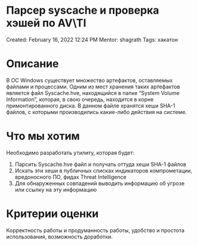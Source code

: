 # Парсер syscache и проверка хэшей по AV\TI

Created: February 16, 2022 12:24 PM
Mentor: shagrath
Tags: хакатон

# Описание

В ОС Windows существует множество артефактов, оставляемых файлами и процессами. Одним из мест хранения таких артефактов является файл Syscache.hve, находящийся в папке “System Volume Information”, которая, в свою очередь, находится в корне примонтированного диска. В данном файле хранятся хеши SHA-1 файлов, с которыми производились какие-либо действия на системе.

# Что мы хотим

Необходимо разработать утилиту, которая будет:

1. Парсить Syscache.hve файл и получать оттуда хеши SHA-1 файлов
2. Искать эти хеши в публичных списках индикаторов компрометации, вредоносного ПО, фидах Threat Intelligence
3. Для обнаруженных совпадений выводить информацию об угрозе или ссылку на эту информацию

# Критерии оценки

Корректность работы и продуманность работы, удобство и простота использования, возможность доработки.